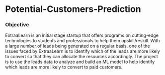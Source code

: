 # Potential-Customers-Prediction

### Objective

ExtraaLearn is an initial stage startup that offers programs on cutting-edge technologies to students and professionals to help them upskill/reskill. With a large number of leads being generated on a regular basis, one of the issues faced by ExtraaLearn is to identify which of the leads are more likely to convert so that they can allocate the resources accordingly. The project is to use the leads data to analyze and build an ML model to help identify which leads are more likely to convert to paid customers. 



